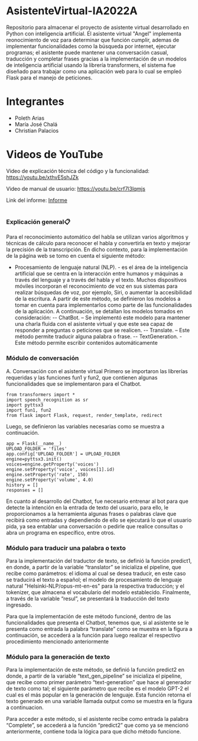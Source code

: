 # AsistenteVirtual-IA2022A
Repositorio para almacenar el proyecto de asistente virtual desarrollado en Python con inteligencia artificial.
El asistente virtual "Angel" implementa reonocimiento de voz para determinar que función cumplir, ademas de implementar funcionalidades como la búsqueda por internet, ejecutar programas; el asistente puede mantener una conversación casual, traducción y completar frases gracias a la implementación de un modelos de inteligencia artificial usando la librería transformers, el sistema fue diseñado para trabajar como una aplicación web para lo cual se empleó Flask para el manejo de peticiones.

# Integrantes

- Poleth Arias
- María José Chalá
- Christian Palacios

# Videos de YouTube

Video de explicación técnica del código y la funcionalidad: https://youtu.be/xthvE5shJZk

Video de manual de usuario: https://youtu.be/crf7l3lqmjs

Link del informe:  [Informe](https://epnecuador-my.sharepoint.com/:b:/g/personal/maria_chala_epn_edu_ec/Ed8GS1kvk-1FgWtfcHlZK5IB6q2pH3nXARwxWJHs-qKY9g?e=K6FHqH)

# 
### Explicación general📋

Para el reconocimiento automático del habla se utilizan varios algoritmos y técnicas de cálculo para reconocer el habla y convertirla en texto y mejorar la precisión de la transcripción. En dicho contexto, para la implementación de la página web se tomo en cuenta el siguiente método:
-	Procesamiento de lenguaje natural (NLP). - es el área de la inteligencia artificial que se centra en la interacción entre humanos y máquinas a través del lenguaje y a través del habla y el texto. Muchos dispositivos móviles incorporan el reconocimiento de voz en sus sistemas para realizar búsquedas de voz, por ejemplo, Siri, o aumentar la accesibilidad de la escritura.
A partir de este método, se definieron los modelos a tomar en cuenta para implementarlos como parte de las funcionalidades de la aplicación. A continuación, se detallan los modelos tomados en consideración: 
-- ChatBot. – Se implementó este modelo para mantener una charla fluida con el asistente virtual y que este sea capaz de responder a preguntas o peticiones que se realicen.
--	Translate. – Este método permite traducir alguna palabra o frase.
--	TextGeneration. -  Este método permite escribir contenidos automáticamente


### Módulo de conversación 

A.	Conversación con el asistente virtual
Primero se importaron las librerías requeridas y las funciones fun1 y fun2, que contienen algunas funcionalidades que se implementaron para el Chatbot.

```
from transformers import *
import speech_recognition as sr
import pyttsx3
import fun1, fun2
from flask import Flask, request, render_template, redirect
```

Luego, se definieron las variables necesarias como se muestra a continuación.

```
app = Flask(__name__)
UPLOAD_FOLDER = 'files'
app.config['UPLOAD_FOLDER'] = UPLOAD_FOLDER
engine=pyttsx3.init()
voices=engine.getProperty('voices')
engine.setProperty('voice', voices[1].id)
engine.setProperty('rate', 150)
engine.setProperty('volume', 4.0)
history = []
responses = []
```

En cuanto al desarrollo del Chatbot, fue necesario entrenar al bot para que detecte la intención en la entrada de texto del usuario, para ello, le proporcionamos a la herramienta algunas frases o palabras clave que recibirá como entradas y dependiendo de ello se ejecutará lo que el usuario pida, ya sea entablar una conversación o pedirle que realice consultas o abra un programa en específico, entre otros.




### Módulo para traducir una palabra o texto 
Para la implementación del traductor de texto, se definió la función predict1, en donde, a partir de la variable “translator” se inicializa el pipeline, que recibe como parámetros: el idioma al cual se desea traducir, en este caso se traducirá el texto a español; el modelo de procesamiento de lenguaje natural "Helsinki-NLP/opus-mt-en-es" para la respectiva traducción; y el tokenizer, que almacena el vocabulario del modelo establecido. Finalmente, a través de la variable “resul”, se presentará la traducción del texto ingresado.
 



Para que la implementación de este método funcioné, dentro de las funcionalidades que presenta el Chatbot, tenemos que, si al asistente se le presenta como entrada la palabra “translate” como se muestra en la figura a continuación, se accederá a la función para luego realizar el respectivo procedimiento mencionado anteriormente
 




### Módulo para la generación de texto

Para la implementación de este método, se definió la función predict2 en donde, a partir de la variable “text_gen_pipeline” se inicializa el pipeline, que recibe como primer parámetro “text-generation” que hace al generador de texto como tal; el siguiente parámetro que recibe es el modelo GPT-2 el cual es el más popular en la generación de lenguaje. Esta función retorna el texto generado en una variable llamada output como se muestra en la figura a continuacion.



Para acceder a este método, si el asistente recibe como entrada la palabra “Complete”, se accederá a la función “predict2” que como ya se mencionó anteriormente, contiene toda la lógica para que dicho método funcione.
 


